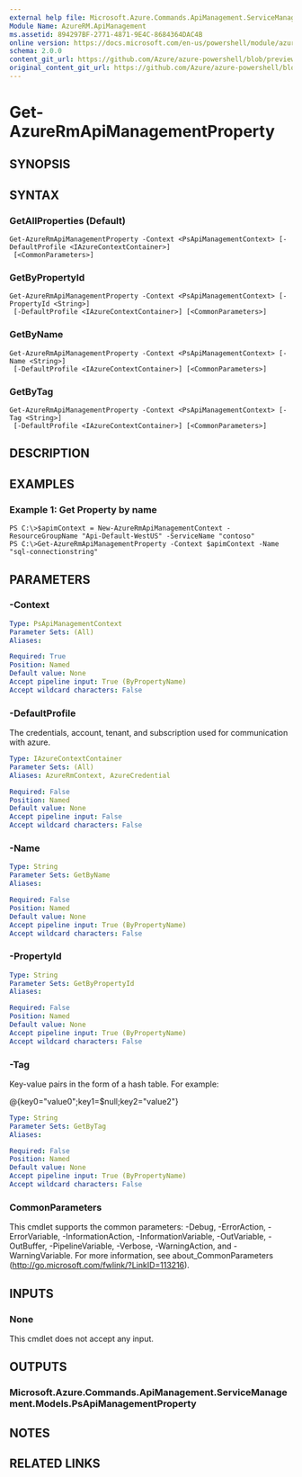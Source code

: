 ```yaml
---
external help file: Microsoft.Azure.Commands.ApiManagement.ServiceManagement.dll-Help.xml
Module Name: AzureRM.ApiManagement
ms.assetid: 894297BF-2771-4871-9E4C-8684364DAC4B
online version: https://docs.microsoft.com/en-us/powershell/module/azurerm.apimanagement/get-azurermapimanagementproperty
schema: 2.0.0
content_git_url: https://github.com/Azure/azure-powershell/blob/preview/src/ResourceManager/ApiManagement/Commands.ApiManagement/help/Get-AzureRmApiManagementProperty.md
original_content_git_url: https://github.com/Azure/azure-powershell/blob/preview/src/ResourceManager/ApiManagement/Commands.ApiManagement/help/Get-AzureRmApiManagementProperty.md
---
```


# Get-AzureRmApiManagementProperty

## SYNOPSIS

## SYNTAX

### GetAllProperties (Default)
```
Get-AzureRmApiManagementProperty -Context <PsApiManagementContext> [-DefaultProfile <IAzureContextContainer>]
 [<CommonParameters>]
```

### GetByPropertyId
```
Get-AzureRmApiManagementProperty -Context <PsApiManagementContext> [-PropertyId <String>]
 [-DefaultProfile <IAzureContextContainer>] [<CommonParameters>]
```

### GetByName
```
Get-AzureRmApiManagementProperty -Context <PsApiManagementContext> [-Name <String>]
 [-DefaultProfile <IAzureContextContainer>] [<CommonParameters>]
```

### GetByTag
```
Get-AzureRmApiManagementProperty -Context <PsApiManagementContext> [-Tag <String>]
 [-DefaultProfile <IAzureContextContainer>] [<CommonParameters>]
```

## DESCRIPTION

## EXAMPLES

### Example 1: Get Property by name
```
PS C:\>$apimContext = New-AzureRmApiManagementContext -ResourceGroupName "Api-Default-WestUS" -ServiceName "contoso"
PS C:\>Get-AzureRmApiManagementProperty -Context $apimContext -Name "sql-connectionstring"
```

## PARAMETERS

### -Context
```yaml
Type: PsApiManagementContext
Parameter Sets: (All)
Aliases:

Required: True
Position: Named
Default value: None
Accept pipeline input: True (ByPropertyName)
Accept wildcard characters: False
```

### -DefaultProfile
The credentials, account, tenant, and subscription used for communication with azure.
 
```yaml
Type: IAzureContextContainer
Parameter Sets: (All)
Aliases: AzureRmContext, AzureCredential

Required: False
Position: Named
Default value: None
Accept pipeline input: False
Accept wildcard characters: False
```

### -Name
```yaml
Type: String
Parameter Sets: GetByName
Aliases:

Required: False
Position: Named
Default value: None
Accept pipeline input: True (ByPropertyName)
Accept wildcard characters: False
```

### -PropertyId
```yaml
Type: String
Parameter Sets: GetByPropertyId
Aliases:

Required: False
Position: Named
Default value: None
Accept pipeline input: True (ByPropertyName)
Accept wildcard characters: False
```

### -Tag
Key-value pairs in the form of a hash table. For example:

@{key0="value0";key1=$null;key2="value2"}

```yaml
Type: String
Parameter Sets: GetByTag
Aliases:

Required: False
Position: Named
Default value: None
Accept pipeline input: True (ByPropertyName)
Accept wildcard characters: False
```

### CommonParameters
This cmdlet supports the common parameters: -Debug, -ErrorAction, -ErrorVariable, -InformationAction, -InformationVariable, -OutVariable, -OutBuffer, -PipelineVariable, -Verbose, -WarningAction, and -WarningVariable. For more information, see about_CommonParameters (<http://go.microsoft.com/fwlink/?LinkID=113216>).

## INPUTS

### None
This cmdlet does not accept any input.

## OUTPUTS

### Microsoft.Azure.Commands.ApiManagement.ServiceManagement.Models.PsApiManagementProperty

## NOTES

## RELATED LINKS
